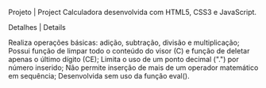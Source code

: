 Projeto | Project
Calculadora desenvolvida com HTML5, CSS3 e JavaScript.


Detalhes | Details

Realiza operações básicas: adição, subtração, divisão e multiplicação;
Possui função de limpar todo o conteúdo do visor (C) e função de deletar apenas o último dígito (CE);
Limita o uso de um ponto decimal (".") por número inserido;
Não permite inserção de mais de um operador matemático em sequência;
Desenvolvida sem uso da função eval().
